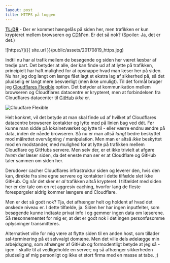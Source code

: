 ```yaml
---
layout: post
title: HTTPS på loggen
---
```


**[TL;DR](http://en.wikipedia.org/wiki/Wikipedia:Too_long;_didn't_read)** - Der er kommet hængelås på siden her, men trafikken er kun krypteret mellem browseren og [CDN](https://en.wikipedia.org/wiki/Content_delivery_network)'en. Er det så nok? (Spoiler: Ja, det er det.)

![https://]({{ site.url }}/public/assets/20170819_https.jpg)
<!--more-->

Indtil nu har al trafik mellem de besøgende og siden her været læsbar af tredje part. Det betyder at alle, der kan finde ud af at lytte på trafikken, principielt har haft mulighed for at opsnappe hvad man læser her på siden. Nu har jeg dog langt om længe fået lagt et ekstra lag af sikkerhed på, så det pludselig er langt mere besværligt (men ikke umuligt). Til det formål bruger jeg [Cloudflares Flexible](https://www.cloudflare.com/ssl/) option. Det betyder at kommunikation mellem browseren og Cloudflares datacentre er krypteret, men at forbindelsen fra Cloudflares datacenter til [GitHub](https://github.com/) _ikke_ er.

<img class="screen" src="{{ site.url }}/public/assets/20170819_cloudflare-flexible-ssl.jpg" alt="Cloudfare Flexible">

Helt konkret, vil det betyde at man skal finde ud af hvilket af Cloudflares datacentre browseren kontakter og lytte med på linien bag ved dét. Før kunne man sidde på lokalnetværket og lytte til - eller værre endnu ændre på data, inden de nåede browseren. Så nu er man altså _langt_ bedre beskyttet mod målrettet overvågning / manipulation. Men man er altså _ikke_ beskyttet mod en modstander, med mulighed for at lytte på trafikken mellem Cloudflare og GitHubs servere. Men selv der, er et ikke trivielt at afgøre _hvem_ der læser siden, da det eneste man ser er at Cloudflare og GitHub taler sammen om siden her.

Derudover cacher Cloudflares infrastruktur siden og leverer den, hvis den kan, direkte fra sine egne servere og kontakter i dette tilfælde slet ikke GitHub. Og når det sker er _al_ trafikken altså krypteret. I tilfældet med siden her er der tale om en ret aggresiv caching, hvorfor lang de fleste forespørgsler aldrig kommer længere end Cloudflare.

Men er det så godt nok? Tja, det afhænger helt og holdent af hvad det ønskede niveau er. I dette tilfælde, ja. Siden her har ingen inputfelter, som besøgende kunne indtaste privat info i og gemmer ingen data om læserene. Så ræsonnementet for mig er, at det er godt nok i det ingen personføsomme oplysninger transmitteres.

Alternativet ville for mig være at flytte siden til en anden host, som tillader ssl-terminering på et selvvalgt domæne. Men det ville dels ødelægge min arbejdsgang, som afhænger af GitHub og formodentligt betyde at jeg så - igen - skulle til at vedligeholde en server; og så afhænger sikkerheden pludselig af mig personligt og ikke et stort firma med en masse at tabe. ;)
